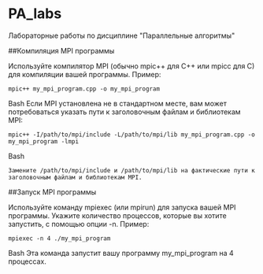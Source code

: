 # PA_labs
Лабораторные работы по дисциплине "Параллельные алгоритмы"

##Компиляция MPI программы

Используйте компилятор MPI (обычно mpic++ для C++ или mpicc для C) для компиляции вашей программы.
Пример:
```
mpic++ my_mpi_program.cpp -o my_mpi_program
```
Bash
Если MPI установлена не в стандартном месте, вам может потребоваться указать пути к заголовочным файлам и библиотекам MPI:
```
mpic++ -I/path/to/mpi/include -L/path/to/mpi/lib my_mpi_program.cpp -o my_mpi_program -lmpi
```

Bash
```
Замените /path/to/mpi/include и /path/to/mpi/lib на фактические пути к заголовочным файлам и библиотекам MPI.
```


##Запуск MPI программы

Используйте команду mpiexec (или mpirun) для запуска вашей MPI программы. Укажите количество процессов, которые вы хотите запустить, с помощью опции -n.
Пример:
```
mpiexec -n 4 ./my_mpi_program
```

Bash
Эта команда запустит вашу программу my_mpi_program на 4 процессах.
